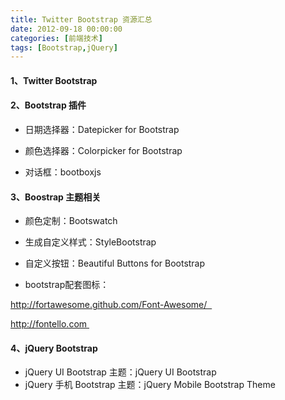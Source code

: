 ```yaml
---
title: Twitter Bootstrap 资源汇总
date: 2012-09-18 00:00:00
categories: [前端技术]
tags: [Bootstrap,jQuery]
---
```


#### 1、Twitter Bootstrap

#### 2、Bootstrap 插件

* 日期选择器：Datepicker for Bootstrap​

* 颜色选择器：Colorpicker for Bootstrap​

* 对话框：bootboxjs​

#### 3、Boostrap 主题相关

* 颜色定制：Bootswatch

* 生成自定义样式：StyleBootstrap​

* 自定义按钮：Beautiful Buttons for Bootstrap

* bootstrap配套图标：

http://fortawesome.github.com/Font-Awesome/  

http://fontello.com 


#### 4、jQuery Bootstrap

* jQuery UI Bootstrap 主题：jQuery UI Bootstrap
​
* jQuery 手机 Bootstrap 主题：jQuery Mobile Bootstrap Theme                              